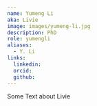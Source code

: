 ```yaml
---
name: Yumeng Li
aka: Livie
image: images/yumeng-li.jpg
description: PhD
role: yumengli
aliases:
  - Y. Li
links:
  linkedin: 
  orcid: 
  github: 
---
```


Some Text about Livie
